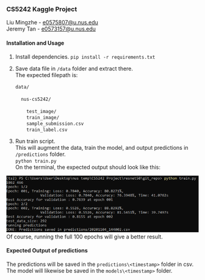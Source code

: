 ### CS5242 Kaggle Project
	
Liu Mingzhe - e0575807@u.nus.edu  
Jeremy Tan - e0573157@u.nus.edu  


#### Installation and Usage
1. Install dependencies. 
`pip install -r requirements.txt`    

2. Save data file in  `/data` folder and extract there.   
The expected filepath is:
	```
	data/

	  nus-cs5242/

		test_image/
		train_image/
		sample_submission.csv
		train_label.csv
	```   

3. Run train script.  
This will augment the data, train the model, and output predictions in `/predictions` folder.  
`python train.py`  
On the terminal, the expected output should look like this:  
<img src="src/expected_output.PNG">  
Of course, running the full 100 epochs will give a better result.

#### Expected Output of predictions
The predictions will be saved in the `predictions\<timestamp>` folder in csv.  
The model will likewise be saved in the `models\<timestamp>` folder.
